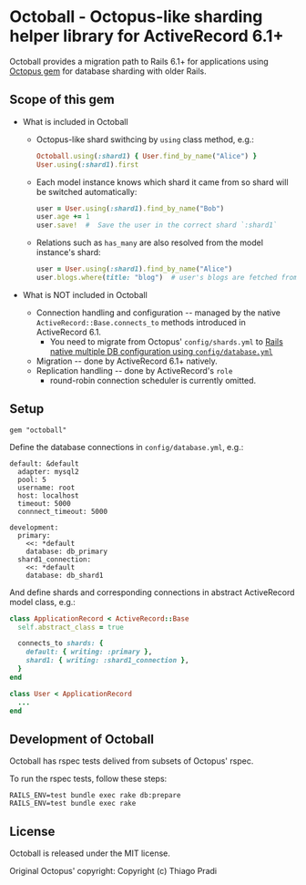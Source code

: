 # Octoball - Octopus-like sharding helper library for ActiveRecord 6.1+

Octoball provides a migration path to Rails 6.1+ for applications using [Octopus gem](https://github.com/thiagopradi/octopus) for database sharding with older Rails.

## Scope of this gem

- What is included in Octoball
  - Octopus-like shard swithcing by `using` class method, e.g.:
    ```ruby
    Octoball.using(:shard1) { User.find_by_name("Alice") }
    User.using(:shard1).first
    ```
  - Each model instance knows which shard it came from so shard will be switched automatically:
    ```ruby
    user = User.using(:shard1).find_by_name("Bob")
    user.age += 1
    user.save!  #  Save the user in the correct shard `:shard1`
    ```
  - Relations such as `has_many` are also resolved from the model instance's shard:
    ```ruby
    user = User.using(:shard1).find_by_name("Alice")
    user.blogs.where(title: "blog")  # user's blogs are fetched from `:shard1`
    ```

- What is NOT included in Octoball
  - Connection handling and configuration -- managed by the native `ActiveRecord::Base.connects_to` methods introduced in ActiveRecord 6.1.
    - You need to migrate from Octopus' `config/shards.yml` to [Rails native multiple DB configuration using `config/database.yml`](https://edgeguides.rubyonrails.org/active_record_multiple_databases.html)
  - Migration -- done by ActiveRecord 6.1+ natively.
  - Replication handling -- done by ActiveRecord's `role`
    - round-robin connection scheduler is currently omitted.

## Setup

```
gem "octoball"
```
Define the database connections in `config/database.yml`, e.g.:
```
default: &default
  adapter: mysql2
  pool: 5
  username: root
  host: localhost
  timeout: 5000
  connnect_timeout: 5000

development:
  primary:
    <<: *default
    database: db_primary
  shard1_connection:
    <<: *default
    database: db_shard1
```
And define shards and corresponding connections in abstract ActiveRecord model class, e.g.:
```ruby
class ApplicationRecord < ActiveRecord::Base
  self.abstract_class = true

  connects_to shards: {
    default: { writing: :primary },
    shard1: { writing: :shard1_connection },
  }
end

class User < ApplicationRecord
  ...
end
```

## Development of Octoball
Octoball has rspec tests delived from subsets of Octopus' rspec.

To run the rspec tests, follow these steps:
```
RAILS_ENV=test bundle exec rake db:prepare
RAILS_ENV=test bundle exec rake
```

## License
Octoball is released under the MIT license.

Original Octopus' copyright: Copyright (c) Thiago Pradi
